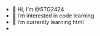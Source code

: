 - 👋 Hi, I’m @STG2424
- 👀 I’m interested in code learning
- 🌱 I’m currently learning html
-

<!---
STG2424/STG2424 is a ✨ special ✨ repository because its `README.md` (this file) appears on your GitHub profile.
You can click the Preview link to take a look at your changes.
--->
